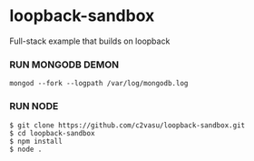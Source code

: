 # loopback-sandbox
Full-stack example that builds on loopback

### RUN MONGODB DEMON
```
mongod --fork --logpath /var/log/mongodb.log
```

### RUN NODE
```
$ git clone https://github.com/c2vasu/loopback-sandbox.git
$ cd loopback-sandbox
$ npm install
$ node .
```
